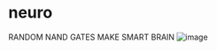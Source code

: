 # neuro
RANDOM NAND GATES MAKE SMART BRAIN
![image](https://github.com/norawibb/neuro/assets/45381459/d4048afe-0704-4654-9bd0-07e7bfee5426)

